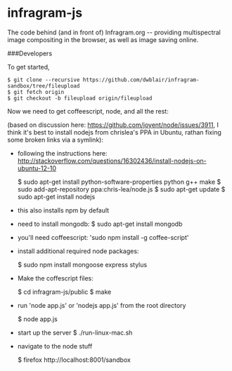 # infragram-js

The code behind (and in front of) Infragram.org -- providing multispectral image compositing in the browser, as well as image saving online.

###Developers

To get started,

    $ git clone --recursive https://github.com/dwblair/infragram-sandbox/tree/fileupload
    $ git fetch origin
    $ git checkout -b fileupload origin/fileupload

Now we need to get coffeescript, node, and all the rest:

(based on discussion here: https://github.com/joyent/node/issues/3911, I think it's best to install nodejs from chrislea's PPA in Ubuntu, rathan fixing some broken links via a symlink):

* following the instructions here: http://stackoverflow.com/questions/16302436/install-nodejs-on-ubuntu-12-10

    $ sudo apt-get install python-software-properties python g++ make
    $ sudo add-apt-repository ppa:chris-lea/node.js
    $ sudo apt-get update
    $ sudo apt-get install nodejs

* this also installs npm by default

* need to install mongodb:
    $ sudo apt-get install mongodb

* you'll need coffeescript: 'sudo npm install -g coffee-script'

* install additional required node packages:

    $ sudo npm install mongoose express stylus

* Make the coffescript files:

    $ cd infragram-js/public
    $ make

* run 'node app.js' or 'nodejs app.js' from the root directory

    $ node app.js

* start up the server
    $ ./run-linux-mac.sh

* navigate to the node stuff

    $ firefox http://localhost:8001/sandbox
